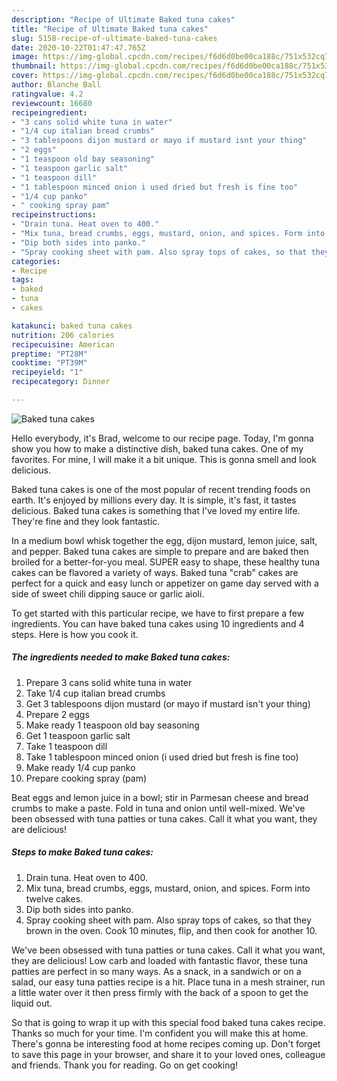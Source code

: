 ```yaml
---
description: "Recipe of Ultimate Baked tuna cakes"
title: "Recipe of Ultimate Baked tuna cakes"
slug: 5158-recipe-of-ultimate-baked-tuna-cakes
date: 2020-10-22T01:47:47.765Z
image: https://img-global.cpcdn.com/recipes/f6d6d0be00ca188c/751x532cq70/baked-tuna-cakes-recipe-main-photo.jpg
thumbnail: https://img-global.cpcdn.com/recipes/f6d6d0be00ca188c/751x532cq70/baked-tuna-cakes-recipe-main-photo.jpg
cover: https://img-global.cpcdn.com/recipes/f6d6d0be00ca188c/751x532cq70/baked-tuna-cakes-recipe-main-photo.jpg
author: Blanche Ball
ratingvalue: 4.2
reviewcount: 16680
recipeingredient:
- "3 cans solid white tuna in water"
- "1/4 cup italian bread crumbs"
- "3 tablespoons dijon mustard or mayo if mustard isnt your thing"
- "2 eggs"
- "1 teaspoon old bay seasoning"
- "1 teaspoon garlic salt"
- "1 teaspoon dill"
- "1 tablespoon minced onion i used dried but fresh is fine too"
- "1/4 cup panko"
- " cooking spray pam"
recipeinstructions:
- "Drain tuna. Heat oven to 400."
- "Mix tuna, bread crumbs, eggs, mustard, onion, and spices. Form into twelve cakes."
- "Dip both sides into panko."
- "Spray cooking sheet with pam. Also spray tops of cakes, so that they brown in the oven. Cook 10 minutes, flip, and then cook for another 10."
categories:
- Recipe
tags:
- baked
- tuna
- cakes

katakunci: baked tuna cakes 
nutrition: 206 calories
recipecuisine: American
preptime: "PT28M"
cooktime: "PT39M"
recipeyield: "1"
recipecategory: Dinner

---
```



![Baked tuna cakes](https://img-global.cpcdn.com/recipes/f6d6d0be00ca188c/751x532cq70/baked-tuna-cakes-recipe-main-photo.jpg)

Hello everybody, it's Brad, welcome to our recipe page. Today, I'm gonna show you how to make a distinctive dish, baked tuna cakes. One of my favorites. For mine, I will make it a bit unique. This is gonna smell and look delicious.

Baked tuna cakes is one of the most popular of recent trending foods on earth. It's enjoyed by millions every day. It is simple, it's fast, it tastes delicious. Baked tuna cakes is something that I've loved my entire life. They're fine and they look fantastic.

In a medium bowl whisk together the egg, dijon mustard, lemon juice, salt, and pepper. Baked tuna cakes are simple to prepare and are baked then broiled for a better-for-you meal. SUPER easy to shape, these healthy tuna cakes can be flavored a variety of ways. Baked tuna &#34;crab&#34; cakes are perfect for a quick and easy lunch or appetizer on game day served with a side of sweet chili dipping sauce or garlic aioli.


To get started with this particular recipe, we have to first prepare a few ingredients. You can have baked tuna cakes using 10 ingredients and 4 steps. Here is how you cook it.

<!--inarticleads1-->

##### The ingredients needed to make Baked tuna cakes:

1. Prepare 3 cans solid white tuna in water
1. Take 1/4 cup italian bread crumbs
1. Get 3 tablespoons dijon mustard (or mayo if mustard isn&#39;t your thing)
1. Prepare 2 eggs
1. Make ready 1 teaspoon old bay seasoning
1. Get 1 teaspoon garlic salt
1. Take 1 teaspoon dill
1. Take 1 tablespoon minced onion (i used dried but fresh is fine too)
1. Make ready 1/4 cup panko
1. Prepare  cooking spray (pam)


Beat eggs and lemon juice in a bowl; stir in Parmesan cheese and bread crumbs to make a paste. Fold in tuna and onion until well-mixed. We&#39;ve been obsessed with tuna patties or tuna cakes. Call it what you want, they are delicious! 

<!--inarticleads2-->

##### Steps to make Baked tuna cakes:

1. Drain tuna. Heat oven to 400.
1. Mix tuna, bread crumbs, eggs, mustard, onion, and spices. Form into twelve cakes.
1. Dip both sides into panko.
1. Spray cooking sheet with pam. Also spray tops of cakes, so that they brown in the oven. Cook 10 minutes, flip, and then cook for another 10.


We&#39;ve been obsessed with tuna patties or tuna cakes. Call it what you want, they are delicious! Low carb and loaded with fantastic flavor, these tuna patties are perfect in so many ways. As a snack, in a sandwich or on a salad, our easy tuna patties recipe is a hit. Place tuna in a mesh strainer, run a little water over it then press firmly with the back of a spoon to get the liquid out. 

So that is going to wrap it up with this special food baked tuna cakes recipe. Thanks so much for your time. I'm confident you will make this at home. There's gonna be interesting food at home recipes coming up. Don't forget to save this page in your browser, and share it to your loved ones, colleague and friends. Thank you for reading. Go on get cooking!
